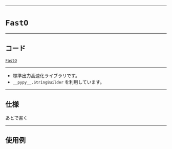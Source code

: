 _____

# `FastO`

_____

## コード

[`FastO`](https://github.com/titan-23/Library_py/blob/main/IO/FastO.py)
<!-- code=https://github.com/titan-23/Library_py/blob/main/IO\FastO.py -->

_____

- 標準出力高速化ライブラリです。
- `__pypy__.StringBuilder` を利用しています。

_____

## 仕様

あとで書く

_____

## 使用例

```python
```
